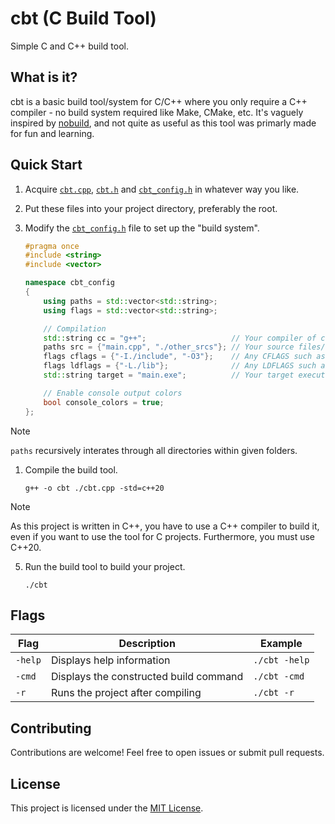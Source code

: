 # cbt (**C** **B**uild **T**ool)

Simple C and C++ build tool.

## What is it?

cbt is a basic build tool/system for C/C++ where you only require a C++ compiler - no build system required like Make, CMake, etc. It's vaguely inspired by [nobuild](https://github.com/tsoding/nobuild), and not quite as useful as this tool was primarly made for fun and learning.

## Quick Start

1.  Acquire [`cbt.cpp`](./cbt.cpp), [`cbt.h`](./cbt.h) and [`cbt_config.h`](./cbt_config.h) in whatever way you like.
2.  Put these files into your project directory, preferably the root.
3.  Modify the [`cbt_config.h`](./cbt_config.h) file to set up the "build system".

    ```cpp
    #pragma once
    #include <string>
    #include <vector>

    namespace cbt_config
    {
        using paths = std::vector<std::string>;
        using flags = std::vector<std::string>;

        // Compilation
        std::string cc = "g++";                   // Your compiler of choice (cc, gcc, g++, clang, etc)
        paths src = {"main.cpp", "./other_srcs"}; // Your source files/folders of .c/.cpp files.
        flags cflags = {"-I./include", "-O3"};    // Any CFLAGS such as '-I./include -O3 -Wall -pedantic'
        flags ldflags = {"-L./lib"};              // Any LDFLAGS such as '-L./lib -lm'
        std::string target = "main.exe";          // Your target executable name.

        // Enable console output colors
        bool console_colors = true;
    };
    ```

> [!NOTE]
> `paths` recursively interates through all directories within given folders.

1.  Compile the build tool.

    ```console
    g++ -o cbt ./cbt.cpp -std=c++20
    ```

> [!NOTE]
> As this project is written in C++, you have to use a C++ compiler to build it, even if you want to use the tool for C projects. Furthermore, you must use C++20.

5.  Run the build tool to build your project.

    ```console
    ./cbt
    ```

## Flags

| Flag    | Description                            | Example       |
| ------- | -------------------------------------- | ------------- |
| `-help` | Displays help information              | `./cbt -help` |
| `-cmd`  | Displays the constructed build command | `./cbt -cmd`  |
| `-r`    | Runs the project after compiling       | `./cbt -r`    |

## Contributing

Contributions are welcome! Feel free to open issues or submit pull requests.

## License

This project is licensed under the [MIT License](LICENSE).
